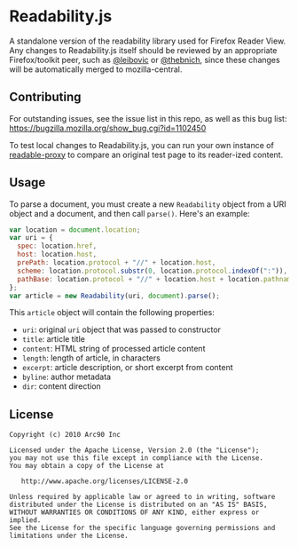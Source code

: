 # Readability.js

A standalone version of the readability library used for Firefox Reader View. Any changes to Readability.js itself should be reviewed by an appropriate Firefox/toolkit peer, such as [@leibovic](https://github.com/leibovic) or [@thebnich](https://github.com/thebnich), since these changes will be automatically merged to mozilla-central.

## Contributing

For outstanding issues, see the issue list in this repo, as well as this bug list: https://bugzilla.mozilla.org/show_bug.cgi?id=1102450

To test local changes to Readability.js, you can run your own instance of [readable-proxy](https://github.com/n1k0/readable-proxy/) to compare an original test page to its reader-ized content.

## Usage

To parse a document, you must create a new `Readability` object from a URI object and a document, and then call `parse()`. Here's an example:

```javascript
var location = document.location;
var uri = {
  spec: location.href,
  host: location.host,
  prePath: location.protocol + "//" + location.host,
  scheme: location.protocol.substr(0, location.protocol.indexOf(":")),
  pathBase: location.protocol + "//" + location.host + location.pathname.substr(0, location.pathname.lastIndexOf("/") + 1)
};
var article = new Readability(uri, document).parse();
```

This `article` object will contain the following properties:

* `uri`: original `uri` object that was passed to constructor
* `title`: article title
* `content`: HTML string of processed article content
* `length`: length of article, in characters
* `excerpt`: article description, or short excerpt from content
* `byline`: author metadata
* `dir`: content direction


## License

    Copyright (c) 2010 Arc90 Inc

    Licensed under the Apache License, Version 2.0 (the "License");
    you may not use this file except in compliance with the License.
    You may obtain a copy of the License at

       http://www.apache.org/licenses/LICENSE-2.0

    Unless required by applicable law or agreed to in writing, software
    distributed under the License is distributed on an "AS IS" BASIS,
    WITHOUT WARRANTIES OR CONDITIONS OF ANY KIND, either express or implied.
    See the License for the specific language governing permissions and
    limitations under the License.
